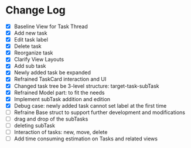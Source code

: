 #  Change Log


- [x] Baseline View for Task Thread
- [x] Add new task
- [x] Edit task label
- [x] Delete task
- [x] Reorganize task
- [x] Clarify View Layouts
- [x] Add sub task
- [x] Newly added task be expanded
- [x] Refrained TaskCard interaction and UI
- [x] Changed task tree be 3-level structure: target-task-subTask
- [x] Refrained Model part: to fit the needs
- [x] Implement subTask addition and edition
- [x] Debug case: newly added task cannot set label at the first time
- [ ] Refraine Base struct to support further development and modifications
- [ ] drag and drop of the subTasks
- [ ] deleting subTask
- [ ] Interaction of tasks: new, move, delete
- [ ] Add time consuming estimation on Tasks and related views
